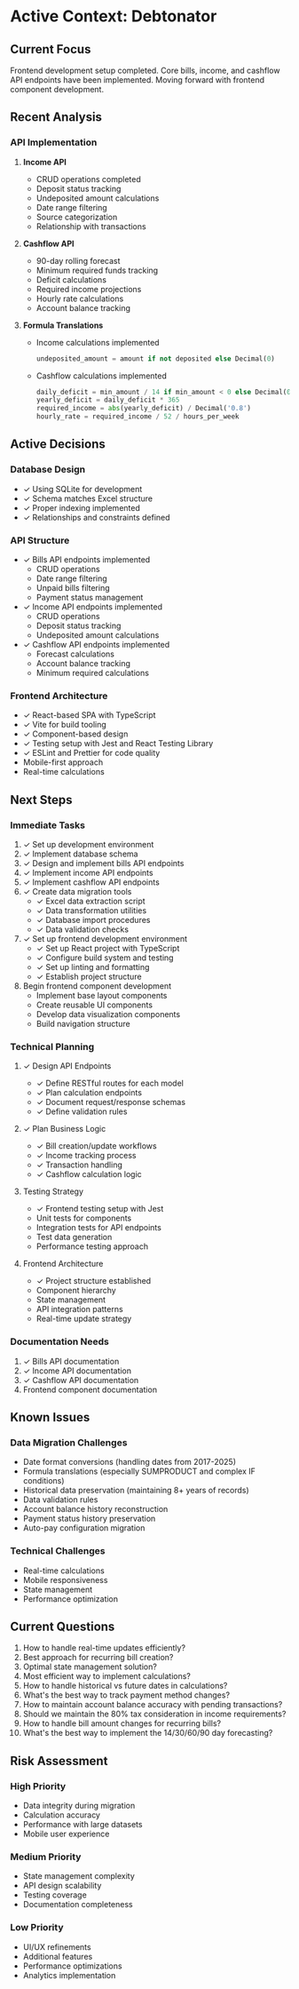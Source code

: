 # Active Context: Debtonator

## Current Focus
Frontend development setup completed. Core bills, income, and cashflow API endpoints have been implemented. Moving forward with frontend component development.

## Recent Analysis

### API Implementation
1. **Income API**
   - CRUD operations completed
   - Deposit status tracking
   - Undeposited amount calculations
   - Date range filtering
   - Source categorization
   - Relationship with transactions

2. **Cashflow API**
   - 90-day rolling forecast
   - Minimum required funds tracking
   - Deficit calculations
   - Required income projections
   - Hourly rate calculations
   - Account balance tracking

3. **Formula Translations**
   - Income calculations implemented
     ```python
     undeposited_amount = amount if not deposited else Decimal(0)
     ```
   - Cashflow calculations implemented
     ```python
     daily_deficit = min_amount / 14 if min_amount < 0 else Decimal(0)
     yearly_deficit = daily_deficit * 365
     required_income = abs(yearly_deficit) / Decimal('0.8')
     hourly_rate = required_income / 52 / hours_per_week
     ```

## Active Decisions

### Database Design
- ✓ Using SQLite for development
- ✓ Schema matches Excel structure
- ✓ Proper indexing implemented
- ✓ Relationships and constraints defined

### API Structure
- ✓ Bills API endpoints implemented
  - CRUD operations
  - Date range filtering
  - Unpaid bills filtering
  - Payment status management
- ✓ Income API endpoints implemented
  - CRUD operations
  - Deposit status tracking
  - Undeposited amount calculations
- ✓ Cashflow API endpoints implemented
  - Forecast calculations
  - Account balance tracking
  - Minimum required calculations

### Frontend Architecture
- ✓ React-based SPA with TypeScript
- ✓ Vite for build tooling
- ✓ Component-based design
- ✓ Testing setup with Jest and React Testing Library
- ✓ ESLint and Prettier for code quality
- Mobile-first approach
- Real-time calculations

## Next Steps

### Immediate Tasks
1. ✓ Set up development environment
2. ✓ Implement database schema
3. ✓ Design and implement bills API endpoints
4. ✓ Implement income API endpoints
5. ✓ Implement cashflow API endpoints
6. ✓ Create data migration tools
   - ✓ Excel data extraction script
   - ✓ Data transformation utilities
   - ✓ Database import procedures
   - ✓ Data validation checks
7. ✓ Set up frontend development environment
   - ✓ Set up React project with TypeScript
   - ✓ Configure build system and testing
   - ✓ Set up linting and formatting
   - ✓ Establish project structure
8. Begin frontend component development
   - Implement base layout components
   - Create reusable UI components
   - Develop data visualization components
   - Build navigation structure

### Technical Planning
1. ✓ Design API Endpoints
   - ✓ Define RESTful routes for each model
   - ✓ Plan calculation endpoints
   - ✓ Document request/response schemas
   - ✓ Define validation rules

2. ✓ Plan Business Logic
   - ✓ Bill creation/update workflows
   - ✓ Income tracking process
   - ✓ Transaction handling
   - ✓ Cashflow calculation logic

3. Testing Strategy
   - ✓ Frontend testing setup with Jest
   - Unit tests for components
   - Integration tests for API endpoints
   - Test data generation
   - Performance testing approach

4. Frontend Architecture
   - ✓ Project structure established
   - Component hierarchy
   - State management
   - API integration patterns
   - Real-time update strategy

### Documentation Needs
1. ✓ Bills API documentation
2. ✓ Income API documentation
3. ✓ Cashflow API documentation
4. Frontend component documentation

## Known Issues

### Data Migration Challenges
- Date format conversions (handling dates from 2017-2025)
- Formula translations (especially SUMPRODUCT and complex IF conditions)
- Historical data preservation (maintaining 8+ years of records)
- Data validation rules
- Account balance history reconstruction
- Payment status history preservation
- Auto-pay configuration migration

### Technical Challenges
- Real-time calculations
- Mobile responsiveness
- State management
- Performance optimization

## Current Questions
1. How to handle real-time updates efficiently?
2. Best approach for recurring bill creation?
3. Optimal state management solution?
4. Most efficient way to implement calculations?
5. How to handle historical vs future dates in calculations?
6. What's the best way to track payment method changes?
7. How to maintain account balance accuracy with pending transactions?
8. Should we maintain the 80% tax consideration in income requirements?
9. How to handle bill amount changes for recurring bills?
10. What's the best way to implement the 14/30/60/90 day forecasting?

## Risk Assessment

### High Priority
- Data integrity during migration
- Calculation accuracy
- Performance with large datasets
- Mobile user experience

### Medium Priority
- State management complexity
- API design scalability
- Testing coverage
- Documentation completeness

### Low Priority
- UI/UX refinements
- Additional features
- Performance optimizations
- Analytics implementation
